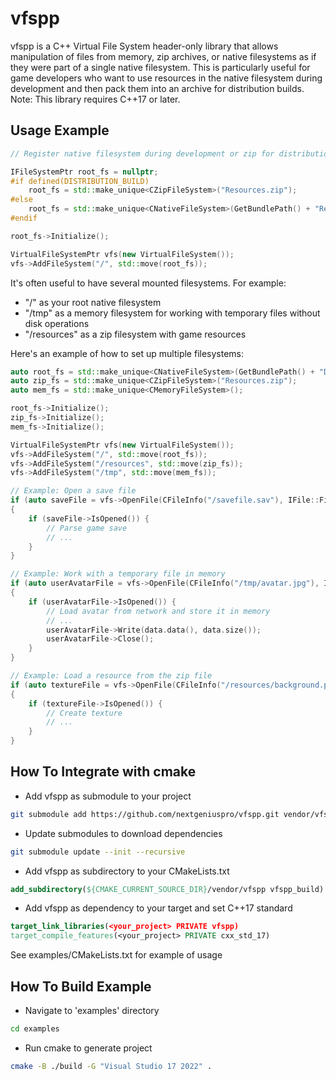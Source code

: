 # vfspp

vfspp is a C++ Virtual File System header-only library that allows manipulation of files from memory, zip archives, or native filesystems as if they were part of a single native filesystem. This is particularly useful for game developers who want to use resources in the native filesystem during development and then pack them into an archive for distribution builds. Note: This library requires C++17 or later.

## Usage Example

```C++
// Register native filesystem during development or zip for distribution build

IFileSystemPtr root_fs = nullptr;
#if defined(DISTRIBUTION_BUILD)
	root_fs = std::make_unique<CZipFileSystem>("Resources.zip");
#else
	root_fs = std::make_unique<CNativeFileSystem>(GetBundlePath() + "Resources");
#endif

root_fs->Initialize();

VirtualFileSystemPtr vfs(new VirtualFileSystem());
vfs->AddFileSystem("/", std::move(root_fs));
```

It's often useful to have several mounted filesystems. For example:
- "/" as your root native filesystem
- "/tmp" as a memory filesystem for working with temporary files without disk operations
- "/resources" as a zip filesystem with game resources

Here's an example of how to set up multiple filesystems:

```C++
auto root_fs = std::make_unique<CNativeFileSystem>(GetBundlePath() + "Documents/");
auto zip_fs = std::make_unique<CZipFileSystem>("Resources.zip");
auto mem_fs = std::make_unique<CMemoryFileSystem>();

root_fs->Initialize();
zip_fs->Initialize();
mem_fs->Initialize();

VirtualFileSystemPtr vfs(new VirtualFileSystem());
vfs->AddFileSystem("/", std::move(root_fs));
vfs->AddFileSystem("/resources", std::move(zip_fs));
vfs->AddFileSystem("/tmp", std::move(mem_fs));

// Example: Open a save file
if (auto saveFile = vfs->OpenFile(CFileInfo("/savefile.sav"), IFile::FileMode::Read))
{
	if (saveFile->IsOpened()) {
		// Parse game save
		// ...
	}
}

// Example: Work with a temporary file in memory
if (auto userAvatarFile = vfs->OpenFile(CFileInfo("/tmp/avatar.jpg"), IFile::FileMode::ReadWrite))
{
	if (userAvatarFile->IsOpened()) {
		// Load avatar from network and store it in memory
		// ...
		userAvatarFile->Write(data.data(), data.size());
		userAvatarFile->Close();
	}
}

// Example: Load a resource from the zip file
if (auto textureFile = vfs->OpenFile(CFileInfo("/resources/background.pvr"), IFile::FileMode::Read))
{
	if (textureFile->IsOpened()) {
		// Create texture
		// ...
	}
}
```

## How To Integrate with cmake

- Add vfspp as submodule to your project
```bash
git submodule add https://github.com/nextgeniuspro/vfspp.git vendor/vfspp
```
- Update submodules to download dependencies
```bash
git submodule update --init --recursive
```
- Add vfspp as subdirectory to your CMakeLists.txt
```cmake 
add_subdirectory(${CMAKE_CURRENT_SOURCE_DIR}/vendor/vfspp vfspp_build)
```
- Add vfspp as dependency to your target and set C++17 standard
```cmake 
target_link_libraries(<your_project> PRIVATE vfspp)
target_compile_features(<your_project> PRIVATE cxx_std_17)
```

See examples/CMakeLists.txt for example of usage

## How To Build Example #

- Navigate to 'examples' directory
```bash
cd examples
```
- Run cmake to generate project
```bash
cmake -B ./build -G "Visual Studio 17 2022" .
```
